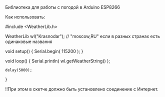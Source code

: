 Библиотека для работы с погодой в Arduino ESP8266

Как использовать:

#include <WeatherLib.h>

WeatherLib wl("Krasnodar"); // "moscow,RU" если в разных странах есть одинаковые названия

void setup() {
	Serial.begin( 115200 );
}

void loop() {
	Serial.println( wl.getWeatherString() );

	delay(5000);
}


!!При этом в скетче должно быть установлено соединение с Интернет.
